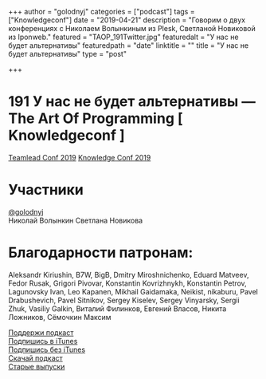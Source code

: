 +++
author = "golodnyj"
categories = ["podcast"]
tags = ["Knowledgeconf"]
date = "2019-04-21"
description = "Говорим о двух конференциях с Николаем Волынкиным из Plesk, Светланой Новиковой из Iponweb."
featured = "TAOP_191Twitter.jpg"
featuredalt = "У нас не будет альтернативы"
featuredpath = "date"
linktitle = ""
title = "У нас не будет альтернативы"
type = "post"

+++
# 191 У нас не будет альтернативы — The Art Of Programming [ Knowledgeconf ]

[Teamlead Conf 2019](https://teamleadconf.ru/)
[Knowledge Conf 2019](https://knowledgeconf.ru/2019)

# Участники
[@golodnyj](https://twitter.com/golodnyj/)  
Николай Волынкин 
Светлана Новикова

# Благодарности патронам:
Aleksandr Kiriushin, B7W, BigB, Dmitry Miroshnichenko, Eduard Matveev, Fedor Rusak, Grigori Pivovar, Konstantin Kovrizhnykh, Konstantin Petrov, Lagunovsky Ivan, Leo Kapanen, Mikhail Gaidamaka, Neikist, nikaburu, Pavel Drabushevich, Pavel Sitnikov, Sergey Kiselev, Sergey Vinyarsky, Sergii Zhuk, Vasiliy Galkin, Виталий Филинков, Евгений Власов, Никита Ложников, Сёмочкин Максим

[Поддержи подкаст](http://bit.ly/TAOPpatron)  
[Подпишись в iTunes](http://bit.ly/TAOPiTunes)  
[Подпишись без iTunes](http://bit.ly/TAOPrss)  
[Скачай подкаст](http://bit.ly/TAOP191mp3)  
[Старые выпуски](http://bit.ly/oldtaop) 